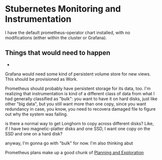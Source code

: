 # Stubernetes Monitoring and Instrumentation

I have the default prometheus-operator chart installed, with no modifications (either within the cluster or Grafana).

## Things that would need to happen

- [](91d3681d-6ef1-4b25-94d6-04fe24dfbfa3.md)

Grafana would need some kind of persistent volume store for new views. This should be provisioned as Work.

Prometheus should probably have persistent storage for its data, too. I'm realizing that instrumentation is kind of a different class of data from what I had generally classified as "bulk": you want to have it on hard disks, just like other "big data", but you still want more than one copy, since you want redundancy in case, you know, you need to recovera damaged file to figure out why the system was failing.

is there a normal way to get Longhorn to copy across different disks? Like, if I have two magnetic-platter disks and one SSD, I want one copy on the SSD and one on a hard disk?

anyway, I'm gonna go with "bulk" for now. I'm also thinking abut

Prometheus plans make up a good chunk of [Planning and Exploration](9ac503ed-a6d8-4fc3-996b-d1e94d18e139.md)
